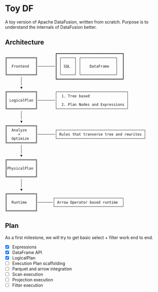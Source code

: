 # Toy DF

A toy version of Apache DataFusion, written from scratch. Purpose is to understand the internals of DataFusion better.

## Architecture

```
                       ┏━━━━━━━━━━━━━━━━━━━━━━━━━━━━━━┓         
╔═════════════╗        ┃ ┌──────┐ ┌────────────────┐  ┃         
║             ║        ┃ │      │ │                │  ┃         
║  Frontend   ║────────┃ │ SQL  │ │    DataFrame   │  ┃         
║             ║        ┃ │      │ │                │  ┃         
╚═════════════╝        ┃ └──────┘ └────────────────┘  ┃         
       │               ┗━━━━━━━━━━━━━━━━━━━━━━━━━━━━━━┛         
       │                                                        
       ▼                                                        
╔═════════════╗        ┌────────────────────────────────┐       
║             ║        │  1. Tree based                 │       
║ LogicalPlan ║────────│                                │       
║             ║        │  2. Plan Nodes and Expressions │       
╚═════════════╝        └────────────────────────────────┘       
       │                                                        
       │                                                        
       ▼                                                        
╔═════════════╗                                                 
║  Analyze    ║        ┌────────────────────────────────────────┐
║     +       ║────────│ Rules that tranverse tree and rewrites │
║  Optimize   ║        └────────────────────────────────────────┘
╚═════════════╝                                                 
       │                                                        
       │                                                        
       ▼                                                        
╔═════════════╗                                                 
║             ║                                                 
║PhysicalPlan ║                                                 
║             ║                                                 
╚═════════════╝                                                 
       │                                                        
       │                                                        
       ▼                                                        
╔═════════════╗                                                 
║             ║       ┌───────────────────────────────┐         
║  Runtime    ║───────│ Arrow Operator based runtime  │         
║             ║       └───────────────────────────────┘         
╚═════════════╝                                                 
```

## Plan

As a first milestone, we will try to get basic select + filter work end to end.
- [x] Expressions
- [x] DataFrame API
- [x] LogicalPlan
- [ ] Execution Plan scaffolding
- [ ] Parquet and arrow integration
- [ ] Scan execution
- [ ] Projection execution
- [ ] Filter execution
